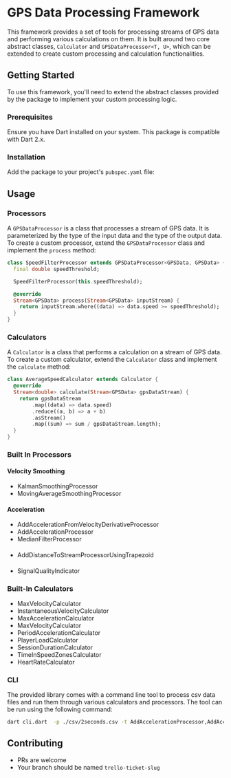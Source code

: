 # GPS Data Processing Framework

This framework provides a set of tools for processing streams of GPS data and performing various calculations on them. It is built around two core abstract classes, `Calculator` and `GPSDataProcessor<T, U>`, which can be extended to create custom processing and calculation functionalities.

## Getting Started

To use this framework, you'll need to extend the abstract classes provided by the package to implement your custom processing logic.

### Prerequisites

Ensure you have Dart installed on your system. This package is compatible with Dart 2.x.

### Installation

Add the package to your project's `pubspec.yaml` file:


## Usage

### Processors

A `GPSDataProcessor` is a class that processes a stream of GPS data. It is parameterized by the type of the input data and the type of the output data. To create a custom processor, extend the `GPSDataProcessor` class and implement the `process` method:

```dart
class SpeedFilterProcessor extends GPSDataProcessor<GPSData, GPSData> {
  final double speedThreshold;

  SpeedFilterProcessor(this.speedThreshold);

  @override
  Stream<GPSData> process(Stream<GPSData> inputStream) {
    return inputStream.where((data) => data.speed >= speedThreshold);
  }
}
```

### Calculators
A `Calculator` is a class that performs a calculation on a stream of GPS data. To create a custom calculator, extend the `Calculator` class and implement the `calculate` method:

```dart
class AverageSpeedCalculator extends Calculator {
  @override
  Stream<double> calculate(Stream<GPSData> gpsDataStream) {
    return gpsDataStream
        .map((data) => data.speed)
        .reduce((a, b) => a + b)
        .asStream()
        .map((sum) => sum / gpsDataStream.length);
  }
}
```

### Built In Processors

#### Velocity Smoothing
- KalmanSmoothingProcessor
- MovingAverageSmoothingProcessor

#### Acceleration
- AddAccelerationFromVelocityDerivativeProcessor
- AddAccelerationProcessor
- MedianFilterProcessor

####
- AddDistanceToStreamProcessorUsingTrapezoid

#### 
- SignalQualityIndicator

### Built-In Calculators

- MaxVelocityCalculator
- InstantaneousVelocityCalculator
- MaxAccelerationCalculator
- MaxVelocityCalculator
- PeriodAccelerationCalculator
- PlayerLoadCalculator
- SessionDurationCalculator
- TimeInSpeedZonesCalculator
- HeartRateCalculator

### CLI
The provided library comes with a command line tool to process csv data files and run them through various calculators
and processors. The tool can be run using the following command:

```bash
dart cli.dart  -p ./csv/2seconds.csv -t AddAccelerationProcessor,AddAccelerationFromDerivativeProcessor -c MaxAccelerationCalculator -v
```


## Contributing
- PRs are welcome
- Your branch should be named `trello-ticket-slug`